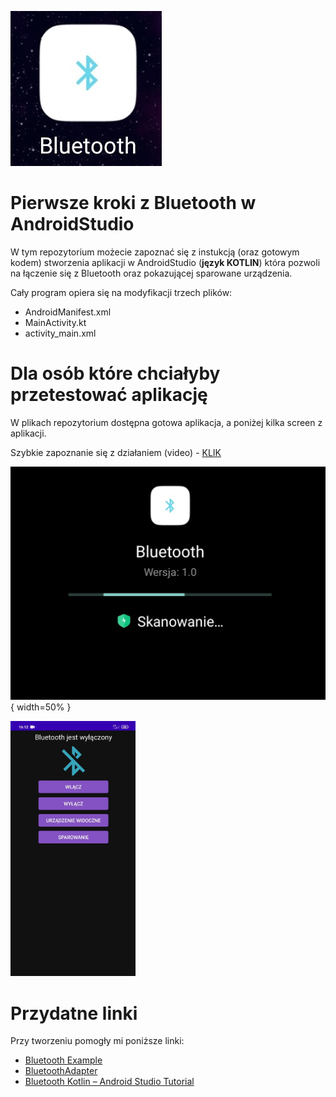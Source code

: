 ![ikona](https://github.com/AnnaShino/kotlin_BLUETOOTH_wprowadzenie/blob/main/ikona.jpg)
# Pierwsze kroki z Bluetooth w AndroidStudio

W tym repozytorium możecie zapoznać się z instukcją (oraz gotowym kodem) stworzenia aplikacji w AndroidStudio (**język KOTLIN**) która pozwoli na łączenie się z Bluetooth oraz pokazującej sparowane urządzenia.  
  
Cały program opiera się na modyfikacji trzech plików:
* AndroidManifest.xml
* MainActivity.kt
* activity_main.xml
  
# Dla osób które chciałyby przetestować aplikację
W plikach repozytorium dostępna gotowa aplikacja, a poniżej kilka screen z aplikacji.
  
Szybkie zapoznanie się z działaniem (video) - [KLIK](https://github.com/AnnaShino/kotlin_BLUETOOTH_wprowadzenie/blob/main/dzia%C5%82anie.mp4)
  
![screen](https://github.com/AnnaShino/kotlin_BLUETOOTH_wprowadzenie/blob/main/obraz1.jpg){ width=50% } 
  
<img src="https://github.com/AnnaShino/kotlin_BLUETOOTH_wprowadzenie/blob/main/obraz2.jpg" width="200">

# Przydatne linki
Przy tworzeniu pomogły mi poniższe linki:
* [Bluetooth Example](https://devofandroid.blogspot.com/2018/07/bluetooth-example.html)
* [BluetoothAdapter](https://developer.android.com/reference/kotlin/android/bluetooth/BluetoothAdapter)
* [Bluetooth Kotlin – Android Studio Tutorial](https://www.youtube.com/watch?v=PtN6UTIu7yw)

